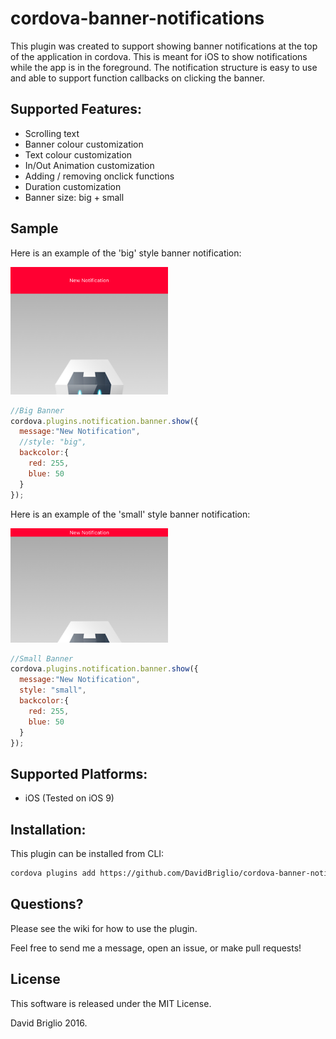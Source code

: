 # cordova-banner-notifications
This plugin was created to support showing banner notifications at the top of the application in cordova. This is meant for iOS to show notifications while the app is in the foreground. The notification structure is easy to use and able to support function callbacks on clicking the banner.

## Supported Features:
- Scrolling text
- Banner colour customization
- Text colour customization
- In/Out Animation customization
- Adding / removing onclick functions
- Duration customization
- Banner size: big + small

## Sample

Here is an example of the 'big' style banner notification:

<img src="https://github.com/DavidBriglio/cordova-banner-notification/blob/master/sample/LargeNotificationSample.png" width="50%"/>

```javascript
//Big Banner
cordova.plugins.notification.banner.show({
  message:"New Notification",
  //style: "big",
  backcolor:{
    red: 255,
    blue: 50
  }
});
```



Here is an example of the 'small' style banner notification:

<img src="https://github.com/DavidBriglio/cordova-banner-notification/blob/master/sample/SmallNotificationSample.png" width="50%"/>

```javascript
//Small Banner
cordova.plugins.notification.banner.show({
  message:"New Notification",
  style: "small",
  backcolor:{
    red: 255,
    blue: 50
  }
});
```



## Supported Platforms:
- iOS (Tested on iOS 9)

## Installation:
This plugin can be installed from CLI:

```bash
cordova plugins add https://github.com/DavidBriglio/cordova-banner-notification
```

## Questions?
Please see the wiki for how to use the plugin.

Feel free to send me a message, open an issue, or make pull requests!


## License

This software is released under the MIT License.

David Briglio 2016.


